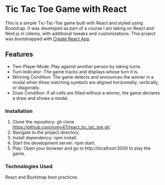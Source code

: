 # Tic Tac Toe Game with React

This is a simple Tic-Tac-Toe game built with React and styled using Bootstrap. It was developed as part of a course I am taking on React and Next.js in Udemy, with additional tweaks and customizations. This project was bootstrapped with [Create React App](https://github.com/facebook/create-react-app).

## Features

* Two-Player Mode: Play against another person by taking turns.
* Turn Indicator: The game tracks and displays whose turn it is.
* Winning Condition: The game detects and announces the winner in a modal when three matching symbols are aligned horizontally, vertically, or diagonally.
* Draw Condition: If all cells are filled without a winner, the game declares a draw and shows a modal.

### Installation

1. Clone the repository: git clone https://github.com/romy47/react_tic_tac_toe.git.
2. Navigate to the project directory.
3. Install dependency: npm install.
4. Start the development server: npm start.
5. Play: Open your browser and go to http://localhost:3000 to play the game.

### Technologies Used

React and Bootstrap best practices.
